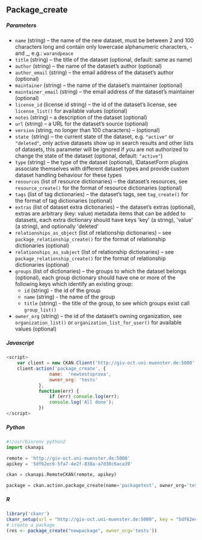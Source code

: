## Package_create
##### Parameters
*	`name` (string) – the name of the new dataset, must be between 2 and 100 characters long and contain only lowercase alphanumeric characters, - and _, e.g.: `warandpeace`
*	`title` (string) – the title of the dataset (optional, default: same as name)
*	`author` (string) – the name of the dataset’s author (optional)
*	`author_email` (string) – the email address of the dataset’s author (optional)
*	`maintainer` (string) – the name of the dataset’s maintainer (optional)
*	`maintainer_email` (string) – the email address of the dataset’s maintainer (optional)
*	`license_id` (license id string) – the id of the dataset’s license, see `license_list()` for available values (optional)
*	`notes` (string) – a description of the dataset (optional)
*	`url` (string) – a URL for the dataset’s source (optional)
*	`version` (string, no longer than 100 characters) – (optional)
*	`state `(string) – the current state of the dataset, e.g. `"active"` or `"deleted"`, only active datasets show up in search results and other lists of datasets, this parameter will be ignored if you are not authorized to change the state of the dataset (optional, default: `"active"`)
*	`type` (string) – the type of the dataset (optional), IDatasetForm plugins associate themselves with different dataset types and provide custom dataset handling behaviour for these types
*	`resources` (list of resource dictionaries) – the dataset’s resources, see `resource_create()` for the format of resource dictionaries (optional)
*	`tags` (list of tag dictionaries) – the dataset’s tags, see `tag_create()` for the format of tag dictionaries (optional)
*	`extras` (list of dataset extra dictionaries) – the dataset’s extras (optional), extras are arbitrary (key: value) metadata items that can be added to datasets, each extra dictionary should have keys 'key' (a string), 'value' (a string), and optionally 'deleted'
*	`relationships_as_object` (list of relationship dictionaries) – see `package_relationship_create()` for the format of relationship dictionaries (optional)
*	`relationships_as_subject` (list of relationship dictionaries) – see `package_relationship_create()` for the format of relationship dictionaries (optional)
*	`groups` (list of dictionaries) – the groups to which the dataset belongs (optional), each group dictionary should have one or more of the following keys which identify an existing group: 
    *	`id` (string) - the id of the group
    *	`name` (string) - the name of the group
    *	`title` (string) - the title of the group, to see which groups exist call `group_list()`
*	`owner_org` (string) – the id of the dataset’s owning organization, see `organization_list()` or `organization_list_for_user()` for available values (optional)

##### Javascript

```javascript
<script>
    var client = new CKAN.Client('http://giv-oct.uni-muenster.de:5000', '5df62ec6-5fa7-4e2f-838a-a7d30c6aca39');
    client.action('package_create', {
                name:  'newtestsprova',
                owner_org: 'tests'
            },
            function(err) {
                if (err) console.log(err);
                console.log('All done');
            })
</script>
```

##### Python

```python
#!/usr/bin/env python2
import ckanapi

remote = 'http://giv-oct.uni-muenster.de:5000'
apikey = '5df62ec6-5fa7-4e2f-838a-a7d30c6aca39'

ckan = ckanapi.RemoteCKAN(remote, apikey)

package = ckan.action.package_create(name='packagetest', owner_org='tests')
```

##### R

```r
library('ckanr')
ckanr_setup(url = "http://giv-oct.uni-muenster.de:5000", key = "5df62ec6-5fa7-4e2f-838a-a7d30c6aca39")
# create a package
(res <- package_create("newpackage", owner_org='tests'))
```
